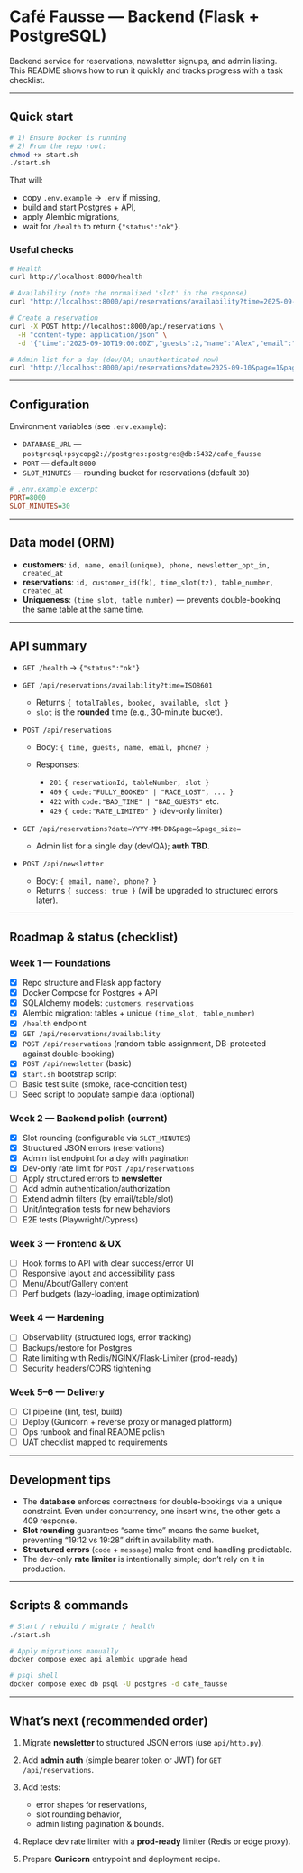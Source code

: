 # Café Fausse — Backend (Flask + PostgreSQL)

Backend service for reservations, newsletter signups, and admin listing. This README shows how to run it quickly and tracks progress with a task checklist.

---

## Quick start

```bash
# 1) Ensure Docker is running
# 2) From the repo root:
chmod +x start.sh
./start.sh
````

That will:

* copy `.env.example` → `.env` if missing,
* build and start Postgres + API,
* apply Alembic migrations,
* wait for `/health` to return `{"status":"ok"}`.

### Useful checks

```bash
# Health
curl http://localhost:8000/health

# Availability (note the normalized 'slot' in the response)
curl "http://localhost:8000/api/reservations/availability?time=2025-09-10T19:12:00Z"

# Create a reservation
curl -X POST http://localhost:8000/api/reservations \
  -H "content-type: application/json" \
  -d '{"time":"2025-09-10T19:00:00Z","guests":2,"name":"Alex","email":"alex@example.com"}'

# Admin list for a day (dev/QA; unauthenticated now)
curl "http://localhost:8000/api/reservations?date=2025-09-10&page=1&page_size=10"
```

---

## Configuration

Environment variables (see `.env.example`):

* `DATABASE_URL` — `postgresql+psycopg2://postgres:postgres@db:5432/cafe_fausse`
* `PORT` — default `8000`
* `SLOT_MINUTES` — rounding bucket for reservations (default `30`)

```ini
# .env.example excerpt
PORT=8000
SLOT_MINUTES=30
```

---

## Data model (ORM)

* **customers**: `id, name, email(unique), phone, newsletter_opt_in, created_at`
* **reservations**: `id, customer_id(fk), time_slot(tz), table_number, created_at`
* **Uniqueness**: `(time_slot, table_number)` — prevents double-booking the same table at the same time.

---

## API summary

* `GET /health` → `{"status":"ok"}`
* `GET /api/reservations/availability?time=ISO8601`

  * Returns `{ totalTables, booked, available, slot }`
  * `slot` is the **rounded** time (e.g., 30-minute bucket).
* `POST /api/reservations`

  * Body: `{ time, guests, name, email, phone? }`
  * Responses:

    * `201` `{ reservationId, tableNumber, slot }`
    * `409` `{ code:"FULLY_BOOKED" | "RACE_LOST", ... }`
    * `422` with `code:"BAD_TIME" | "BAD_GUESTS"` etc.
    * `429` `{ code:"RATE_LIMITED" }` (dev-only limiter)
* `GET /api/reservations?date=YYYY-MM-DD&page=&page_size=`

  * Admin list for a single day (dev/QA); **auth TBD**.
* `POST /api/newsletter`

  * Body: `{ email, name?, phone? }`
  * Returns `{ success: true }` (will be upgraded to structured errors later).

---

## Roadmap & status (checklist)

### Week 1 — Foundations

* [x] Repo structure and Flask app factory
* [x] Docker Compose for Postgres + API
* [x] SQLAlchemy models: `customers`, `reservations`
* [x] Alembic migration: tables + unique `(time_slot, table_number)`
* [x] `/health` endpoint
* [x] `GET /api/reservations/availability`
* [x] `POST /api/reservations` (random table assignment, DB-protected against double-booking)
* [x] `POST /api/newsletter` (basic)
* [x] `start.sh` bootstrap script
* [ ] Basic test suite (smoke, race-condition test)
* [ ] Seed script to populate sample data (optional)

### Week 2 — Backend polish (current)

* [x] Slot rounding (configurable via `SLOT_MINUTES`)
* [x] Structured JSON errors (reservations)
* [x] Admin list endpoint for a day with pagination
* [x] Dev-only rate limit for `POST /api/reservations`
* [ ] Apply structured errors to **newsletter**
* [ ] Add admin authentication/authorization
* [ ] Extend admin filters (by email/table/slot)
* [ ] Unit/integration tests for new behaviors
* [ ] E2E tests (Playwright/Cypress)

### Week 3 — Frontend & UX

* [ ] Hook forms to API with clear success/error UI
* [ ] Responsive layout and accessibility pass
* [ ] Menu/About/Gallery content
* [ ] Perf budgets (lazy-loading, image optimization)

### Week 4 — Hardening

* [ ] Observability (structured logs, error tracking)
* [ ] Backups/restore for Postgres
* [ ] Rate limiting with Redis/NGINX/Flask-Limiter (prod-ready)
* [ ] Security headers/CORS tightening

### Week 5–6 — Delivery

* [ ] CI pipeline (lint, test, build)
* [ ] Deploy (Gunicorn + reverse proxy or managed platform)
* [ ] Ops runbook and final README polish
* [ ] UAT checklist mapped to requirements

---

## Development tips

* The **database** enforces correctness for double-bookings via a unique constraint. Even under concurrency, one insert wins, the other gets a 409 response.
* **Slot rounding** guarantees “same time” means the same bucket, preventing “19:12 vs 19:28” drift in availability math.
* **Structured errors** (`code` + `message`) make front-end handling predictable.
* The dev-only **rate limiter** is intentionally simple; don’t rely on it in production.

---

## Scripts & commands

```bash
# Start / rebuild / migrate / health
./start.sh

# Apply migrations manually
docker compose exec api alembic upgrade head

# psql shell
docker compose exec db psql -U postgres -d cafe_fausse
```

---

## What’s next (recommended order)

1. Migrate **newsletter** to structured JSON errors (use `api/http.py`).
2. Add **admin auth** (simple bearer token or JWT) for `GET /api/reservations`.
3. Add tests:

   * error shapes for reservations,
   * slot rounding behavior,
   * admin listing pagination & bounds.
4. Replace dev rate limiter with a **prod-ready** limiter (Redis or edge proxy).
5. Prepare **Gunicorn** entrypoint and deployment recipe.